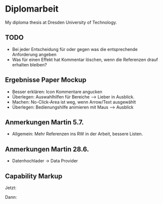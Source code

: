 # Diplomarbeit

My diploma thesis at Dresden University of Technology.

## TODO

* Bei jeder Entscheidung für oder gegen was die entsprechende Anforderung angeben
* Was für einen Effekt hat Kommentar löschen, wenn die Referenzen drauf erhalten bleiben?

## Ergebnisse Paper Mockup

* Besser erklären: Icon Kommentare angucken
* Überlegen: Auswahlhilfen für Bereiche --> Lieber in Ausblick.
* Machen: No-Click-Area ist weg, wenn Arrow/Text ausgewählt
* Überlegen: Bedienungshilfe animieren mit Maus --> Ausblick

## Anmerkungen Martin 5.7.

* Allgemein: Mehr Referenzen ins RW in der Arbeit, bessere Listen.

## Anmerkungen Martin 28.6.

* Datenhochlader -> Data Provider

## Capability Markup

Jetzt:

<capability id="search" activity="ua:search" entity="trvl:location"/>

Dann:

<!-- aktion -->
<capability id="search" activity="ua:search" entity="trvl:location" operations="searchOps" wait="5s" />

<!-- äquivalente operationen -->
<operations id="searchOps" testData="new york" relatedConcept="dbpedia:Search">
	<operation id="clickSearch" css="button.search" viso="a:click" />
	<operation id="typeSearch" css="button.search" viso="a:type" which="space" />
	<sequentialOperation id="menuSearch">
		<operation id="clickMenu" css="div.menu" viso="a:click" />
		<operation id="clickMenuSearch" css="div.menu > div.search" viso="a:click" />
	</sequentialOperation>
	<parallelOperation id="blublu" css=".vis">
		<operation id="pressStrg" viso="a:type" which="strg" />
		<operation id="pressA" viso="a:type" which="a"
	</parallelOperation>
</operations>